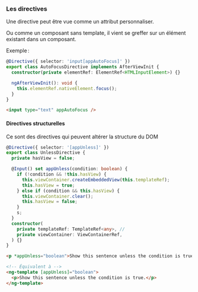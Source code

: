 ### Les directives

Une directive peut être vue comme un attribut personnaliser.

Ou comme un composant sans template, il vient se greffer
sur un élément existant dans un composant.

Exemple :

```typescript
@Directive({ selector: 'input[appAutoFocus]' })
export class AutoFocusDirective implements AfterViewInit {
  constructor(private elementRef: ElementRef<HTMLInputElement>) {}

  ngAfterViewInit(): void {
    this.elementRef.nativeElement.focus();
  }
}
```

```html
<input type="text" appAutoFocus />
```

#### Directives structurelles

Ce sont des directives qui peuvent altérer la structure du DOM

```typescript
@Directive({ selector: '[appUnless]' })
export class UnlessDirective {
  private hasView = false;

  @Input() set appUnless(condition: boolean) {
    if (!condition && !this.hasView) {
      this.viewContainer.createEmbeddedView(this.templateRef);
      this.hasView = true;
    } else if (condition && this.hasView) {
      this.viewContainer.clear();
      this.hasView = false;
    }
    s;
  }
  constructor(
    private templateRef: TemplateRef<any>, //
    private viewContainer: ViewContainerRef,
  ) {}
}
```

```html
<p *appUnless="boolean">Show this sentence unless the condition is true.</p>

<!-- Équivalent à -->
<ng-template [appUnless]="boolean">
  <p>Show this sentence unless the condition is true.</p>
</ng-template>
```
